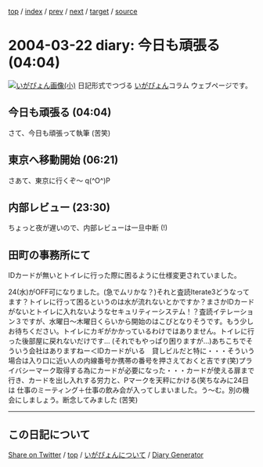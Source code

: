 [top](https://igapyon.github.io/diary/) 
 / [index](https://igapyon.github.io/diary/2004/index.html) 
 / [prev](https://igapyon.github.io/diary/2004/ig040321.html) 
 / [next](https://igapyon.github.io/diary/2004/ig040323.html) 
 / [target](https://igapyon.github.io/diary/2004/ig040322.html) 
 / [source](https://github.com/igapyon/diary/blob/gh-pages/2004/ig040322.html.src.md) 

2004-03-22 diary: 今日も頑張る (04:04)
=====================================================================================================
[![いがぴょん画像(小)](https://igapyon.github.io/diary/images/iga200306s.jpg "いがぴょん")](https://igapyon.github.io/diary/memo/memoigapyon.html) 日記形式でつづる [いがぴょん](https://igapyon.github.io/diary/memo/memoigapyon.html)コラム ウェブページです。

## 今日も頑張る (04:04)

さて、今日も頑張って執筆 (苦笑)


## 東京へ移動開始 (06:21)

さあて、東京に行くぞ～ q(^O^)P


## 内部レビュー (23:30)

ちょっと夜が遅いので、内部レビューは一旦中断 (!)


## 田町の事務所にて

IDカードが無いとトイレに行った際に困るように仕様変更されていました。

24(水)がOFF可になりました。(急でムリかな？)それと査読Iterate3どうなってます？トイレに行って困るというのは水が流れないとかですか？まさかIDカードがないとトイレに入れないようなセキュリティーシステム！？査読イテレーション３ですが、水曜日～木曜日くらいから開始のはこびとなりそうです。もう少しお待ちください。トイレにカギがかかっているわけではありません。トイレに行った後部屋に戻れないだけです… (それでもやっぱり困りますが…)あちこちでそういう会社はありますねー＜IDカードがいる　貸しビルだと特に・・・そういう場合は入り口に近い人の内線番号か携帯の番号を押さえておくと吉です(笑)プライバシーマーク取得する為にカードが必要になった・・・カードが使える扉まで行き、カードを出し入れする労力と、Pマークを天秤にかける(笑ちなみに24日は 仕事のミーティング＋仕事の飲み会が入ってしまいました。う～む。別の機会にしましょう。断念してみました (苦笑)

----------------------------------------------------------------------------------------------------

## この日記について

[Share on Twitter](https://twitter.com/intent/tweet?hashtags=igapyon%2Cdiary%2C%E3%81%84%E3%81%8C%E3%81%B4%E3%82%87%E3%82%93&text=%E4%BB%8A%E6%97%A5%E3%82%82%E9%A0%91%E5%BC%B5%E3%82%8B+%2804%3A04%29&url=https%3A%2F%2Figapyon.github.io%2Fdiary%2F2004%2Fig040322.html) / [top](https://igapyon.github.io/diary/) / [いがぴょんについて](https://igapyon.github.io/diary/memo/memoigapyon.html) / [Diary Generator](https://github.com/igapyon/igapyonv3)

